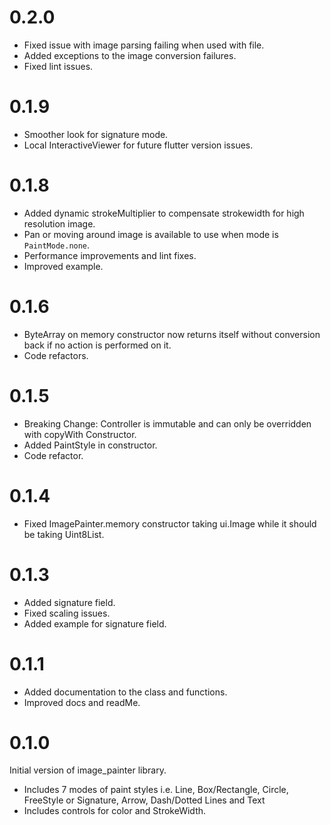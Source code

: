 # 0.2.0

- Fixed issue with image parsing failing when used with file. 
- Added exceptions to the image conversion failures.
- Fixed lint issues.

# 0.1.9

- Smoother look for signature mode.
- Local InteractiveViewer for future flutter version issues. 

# 0.1.8

- Added dynamic strokeMultiplier to compensate strokewidth for high resolution image.
- Pan or moving around image is available to use when mode is `PaintMode.none`. 
- Performance improvements and lint fixes. 
- Improved example. 

# 0.1.6

- ByteArray on memory constructor now returns itself without conversion back if no action is performed on it.
- Code refactors.

# 0.1.5

- Breaking Change: Controller is immutable and can only be overridden with copyWith Constructor.
- Added PaintStyle in constructor.
- Code refactor.

# 0.1.4

- Fixed ImagePainter.memory constructor taking ui.Image while it should be taking Uint8List. 

# 0.1.3

- Added signature field. 
- Fixed scaling issues.
- Added example for signature field. 

# 0.1.1

- Added documentation to the class and functions.
- Improved docs and readMe.

# 0.1.0

Initial version of image_painter library.
 - Includes 7 modes of paint styles i.e. Line, Box/Rectangle, Circle, FreeStyle or Signature, Arrow, Dash/Dotted Lines and Text 
 - Includes controls for color and StrokeWidth.